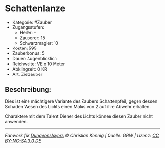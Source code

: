 # Schattenlanze

- Kategorie: #Zauber
- Zugangsstufen:
  - Heiler: -
  - Zauberer: 15
  - Schwarzmagier: 10
- Kosten: 595
- Zauberbonus: 5
- Dauer: Augenblicklich
- Reichweite: VE x 10 Meter
- Abklingzeit: 0 KR
- Art: Zielzauber

## Beschreibung:

Dies ist eine mächtigere Variante des Zaubers Schattenpfeil, gegen dessen Schaden Wesen des Lichts einen Malus von 2 auf ihre Abwehr erhalten.

Charaktere mit dem Talent Diener des Lichts können diesen Zauber nicht anwenden.

---

_Fanwerk für [Dungeonslayers](https://www.dungeonslayers.net/) © Christian Kennig | Quelle: GRW | Lizenz: [CC BY-NC-SA 3.0 DE](https://creativecommons.org/licenses/by-nc-sa/3.0/de/)_

